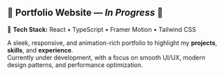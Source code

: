 ## 💼 Portfolio Website — *In Progress* 🚧

🚀 **Tech Stack:** React • TypeScript • Framer Motion • Tailwind CSS  

A sleek, responsive, and animation-rich portfolio to highlight my **projects**, **skills**, and **experience**.  
Currently under development, with a focus on smooth UI/UX, modern design patterns, and performance optimization.
